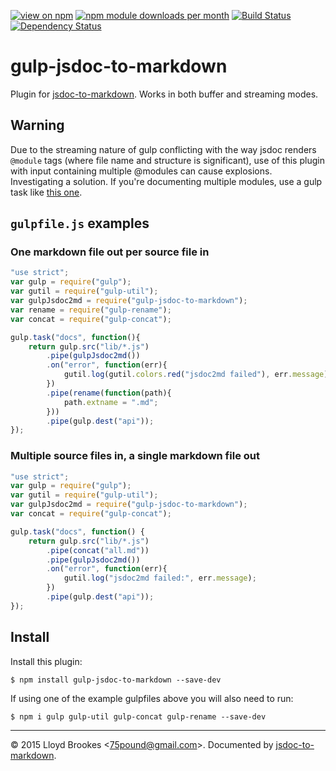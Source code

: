 [![view on npm](http://img.shields.io/npm/v/gulp-jsdoc-to-markdown.svg)](https://www.npmjs.org/package/gulp-jsdoc-to-markdown)
[![npm module downloads per month](http://img.shields.io/npm/dm/gulp-jsdoc-to-markdown.svg)](https://www.npmjs.org/package/gulp-jsdoc-to-markdown)
[![Build Status](https://travis-ci.org/jsdoc2md/gulp-jsdoc-to-markdown.svg?branch=master)](https://travis-ci.org/jsdoc2md/gulp-jsdoc-to-markdown)
[![Dependency Status](https://david-dm.org/jsdoc2md/gulp-jsdoc-to-markdown.svg)](https://david-dm.org/jsdoc2md/gulp-jsdoc-to-markdown)

# gulp-jsdoc-to-markdown
Plugin for [jsdoc-to-markdown](https://github.com/jsdoc2md/jsdoc-to-markdown). Works in both buffer and streaming modes.

## Warning
Due to the streaming nature of gulp conflicting with the way jsdoc renders `@module` tags (where file name and structure is significant), use of this plugin with input containing multiple @modules can cause explosions. Investigating a solution. If you're documenting multiple modules, use a gulp task like [this one](https://github.com/jsdoc2md/jsdoc-to-markdown#as-a-gulp-task).

## `gulpfile.js` examples

### One markdown file out per source file in
```js
"use strict";
var gulp = require("gulp");
var gutil = require("gulp-util");
var gulpJsdoc2md = require("gulp-jsdoc-to-markdown");
var rename = require("gulp-rename");
var concat = require("gulp-concat");

gulp.task("docs", function(){
    return gulp.src("lib/*.js")
        .pipe(gulpJsdoc2md())
        .on("error", function(err){
            gutil.log(gutil.colors.red("jsdoc2md failed"), err.message)
        })
        .pipe(rename(function(path){
            path.extname = ".md";
        }))
        .pipe(gulp.dest("api"));
});
```

### Multiple source files in, a single markdown file out
```js
"use strict";
var gulp = require("gulp");
var gutil = require("gulp-util");
var gulpJsdoc2md = require("gulp-jsdoc-to-markdown");
var concat = require("gulp-concat");

gulp.task("docs", function() {
    return gulp.src("lib/*.js")
        .pipe(concat("all.md"))
        .pipe(gulpJsdoc2md())
        .on("error", function(err){
            gutil.log("jsdoc2md failed:", err.message);
        })
        .pipe(gulp.dest("api"));
});
```

## Install
Install this plugin:
```
$ npm install gulp-jsdoc-to-markdown --save-dev
```
If using one of the example gulpfiles above you will also need to run:
```
$ npm i gulp gulp-util gulp-concat gulp-rename --save-dev
```

* * *

&copy; 2015 Lloyd Brookes \<75pound@gmail.com\>. Documented by [jsdoc-to-markdown](https://github.com/jsdoc2md/jsdoc-to-markdown).
